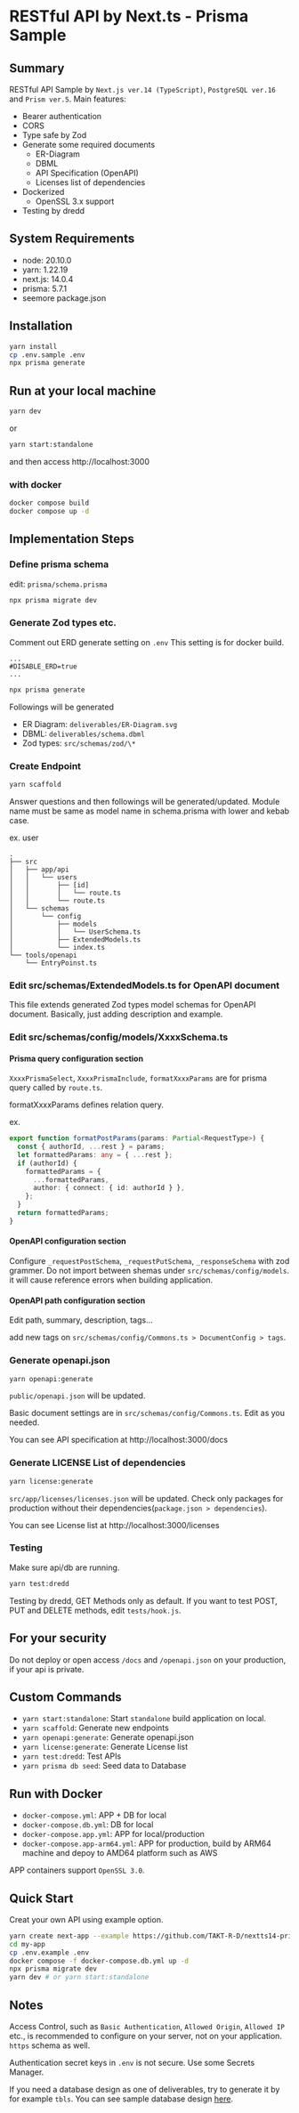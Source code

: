 # RESTful API by Next.ts - Prisma Sample

## Summary

RESTful API Sample by `Next.js ver.14 (TypeScript)`, `PostgreSQL ver.16` and `Prism ver.5`.
Main features:

- Bearer authentication
- CORS
- Type safe by Zod
- Generate some required documents
  - ER-Diagram
  - DBML
  - API Specification (OpenAPI)
  - Licenses list of dependencies
- Dockerized
  - OpenSSL 3.x support
- Testing by dredd

## System Requirements

- node: 20.10.0
- yarn: 1.22.19
- next.js: 14.0.4
- prisma: 5.7.1
- seemore package.json

## Installation

```zsh
yarn install
cp .env.sample .env
npx prisma generate
```

## Run at your local machine

```zsh
yarn dev
```

or

```zsh
yarn start:standalone
```

and then access http://localhost:3000

### with docker

```zsh
docker compose build
docker compose up -d
```

## Implementation Steps

### Define prisma schema

edit: `prisma/schema.prisma`

```zsh
npx prisma migrate dev
```

### Generate Zod types etc.

Comment out ERD generate setting on `.env`
This setting is for docker build.

```text:.env
...
#DISABLE_ERD=true
...
```

```zsh
npx prisma generate
```

Followings will be generated

- ER Diagram: `deliverables/ER-Diagram.svg`
- DBML: `deliverables/schema.dbml`
- Zod types: `src/schemas/zod/\*`

### Create Endpoint

```zsh
yarn scaffold
```

Answer questions and then followings will be generated/updated.
Module name must be same as model name in schema.prisma with lower and kebab case.

ex. user

```
.
├── src
│   ├── app/api
│   │   └── users
│   │       ├── [id]
│   │       │   └── route.ts
│   │       └── route.ts
│   └── schemas
│       └── config
│           ├── models
│           │   └── UserSchema.ts
│           ├── ExtendedModels.ts
│           └── index.ts
└── tools/openapi
    └── EntryPoinst.ts
```

### Edit src/schemas/ExtendedModels.ts for OpenAPI document

This file extends generated Zod types model schemas for OpenAPI document.
Basically, just adding description and example.

### Edit src/schemas/config/models/XxxxSchema.ts

#### Prisma query configuration section

`XxxxPrismaSelect`, `XxxxPrismaInclude`, `formatXxxxParams` are for prisma query called by `route.ts`.

formatXxxxParams defines relation query.

ex.

```ts
export function formatPostParams(params: Partial<RequestType>) {
  const { authorId, ...rest } = params;
  let formattedParams: any = { ...rest };
  if (authorId) {
    formattedParams = {
      ...formattedParams,
      author: { connect: { id: authorId } },
    };
  }
  return formattedParams;
}
```

#### OpenAPI configuration section

Configure `_requestPostSchema`, `_requestPutSchema`, `_responseSchema` with zod grammer.
Do not import between shemas under `src/schemas/config/models`. it will cause reference errors when building application.

#### OpenAPI path configuration section

Edit path, summary, description, tags...

add new tags on `src/schemas/config/Commons.ts > DocumentConfig > tags`.

### Generate openapi.json

```zsh
yarn openapi:generate
```

`public/openapi.json` will be updated.

Basic document settings are in `src/schemas/config/Commons.ts`. Edit as you needed.

You can see API specification at http://localhost:3000/docs

### Generate LICENSE List of dependencies

```zsh
yarn license:generate
```

`src/app/licenses/licenses.json` will be updated.
Check only packages for production without their dependencies(`package.json > dependencies`).

You can see License list at http://localhost:3000/licenses

### Testing

Make sure api/db are running.

```zsh
yarn test:dredd
```

Testing by dredd, GET Methods only as default.
If you want to test POST, PUT and DELETE methods, edit `tests/hook.js`.

## For your security

Do not deploy or open access `/docs` and `/openapi.json` on your production, if your api is private.

## Custom Commands

- `yarn start:standalone`: Start `standalone` build application on local.
- `yarn scaffold`: Generate new endpoints
- `yarn openapi:generate`: Generate openapi.json
- `yarn license:generate`: Generate License list
- `yarn test:dredd`: Test APIs
- `yarn prisma db seed`: Seed data to Database

## Run with Docker

- `docker-compose.yml`: APP + DB for local
- `docker-compose.db.yml`: DB for local
- `docker-compose.app.yml`: APP for local/production
- `docker-compose.app-arm64.yml`: APP for production, build by ARM64 machine and depoy to AMD64 platform such as AWS

APP containers support `OpenSSL 3.0`.

## Quick Start

Creat your own API using example option.

```zsh
yarn create next-app --example https://github.com/TAKT-R-D/nextts14-prisma5-api-sample/tree/template my-app
cd my-app
cp .env.example .env
docker compose -f docker-compose.db.yml up -d
npx prisma migrate dev
yarn dev # or yarn start:standalone
```

## Notes

Access Control, such as `Basic Authentication`, `Allowed Origin`, `Allowed IP` etc., is recommended to configure on your server, not on your application. `https` schema as well.

Authentication secret keys in `.env` is not secure. Use some Secrets Manager.

If you need a database design as one of deliverables, try to generate it by for example `tbls`.
You can see sample database design [here](./deliverables/dbdoc/README.md).
